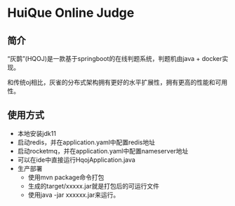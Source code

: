 # HuiQue Online Judge

## 简介

“灰鹊”(HQOJ)是一款基于springboot的在线判题系统，判题机由java + docker实现。

和传统oj相比，灰雀的分布式架构拥有更好的水平扩展性，拥有更高的性能和可用性。

## 使用方式
- 本地安装jdk11
- 启动redis，并在application.yaml中配置redis地址
- 启动rocketmq，并在application.yaml中配置nameserver地址
- 可以在ide中直接运行HqojApplication.java
- 生产部署
    - 使用mvn package命令打包
    - 生成的target/xxxxx.jar就是打包后的可运行文件
    - 使用java -jar xxxxxx.jar来运行。